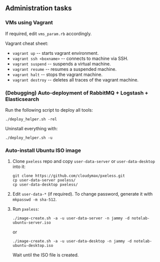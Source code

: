 ## Administration tasks

### VMs using Vagrant

If required, edit `vms_param.rb` accordingly.

Vagrant cheat sheet:

- `vagrant up` -- starts vagrant environment.
- `vagrant ssh <boxname>` -- connects to machine via SSH.
- `vagrant suspend` -- suspends a virtual machine.
- `vagrant resume` -- resumes a suspended machine. 
- `vagrant halt` -- stops the vagrant machine.
- `vagrant destroy` -- deletes all traces of the vagrant machine.

### (Debugging) Auto-deployment of RabbitMQ + Logstash + Elasticsearch

Run the following script to deploy all tools:

```
./deploy_helper.sh -rel
```

Uninstall everything with:

```
./deploy_helper.sh -u
```

### Auto-install Ubuntu ISO image

1. Clone `pxeless` repo and copy `user-data-server` or `user-data-desktop` into it:

    ``` shell
    git clone https://github.com/cloudymax/pxeless.git
    cp user-data-server pxeless/
    cp user-data-desktop pxeless/
    ```

2. Edit `user-data-*` (if required). To change password, generate it with
  `mkpasswd -m sha-512`.

3. Run `pxeless`:
    ```
    ./image-create.sh -a -u user-data-server -n jammy -d notelab-ubuntu-server.iso
    ```
    or
    ```
    ./image-create.sh -a -u user-data-desktop -n jammy -d notelab-ubuntu-desktop.iso
    ```

    Wait until the ISO file is created.